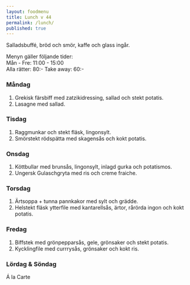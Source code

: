 ```yaml
---
layout: foodmenu
title: Lunch v 44
permalink: /lunch/
published: true
---
```

Salladsbuffé, bröd och smör, kaffe och glass ingår.

Menyn gäller följande tider:  
Mån - Fre: 11:00 - 15:00  
Alla rätter: 80:- Take away: 60:-

### Måndag

1. Grekisk färsbiff med zatzikidressing, sallad och stekt potatis.
2. Lasagne med sallad.

### Tisdag

1. Raggmunkar och stekt fläsk, lingonsylt.
2. Smörstekt rödspätta med skagensås och kokt potatis.

### Onsdag

1. Köttbullar med brunsås, lingonsylt, inlagd gurka och potatismos.
2. Ungersk Gulaschgryta med ris och creme fraiche.

### Torsdag

1. Ärtsoppa + tunna pannkakor med sylt och grädde.
2. Helstekt fläsk ytterfile med kantarellsås, ärtor, rårörda ingon och kokt potatis.

### Fredag

1. Biffstek med grönpepparsås, gele, grönsaker och stekt potatis.
2. Kycklingfile med currrysås, grönsaker och kokt ris.

### Lördag & Söndag

Á la Carte
